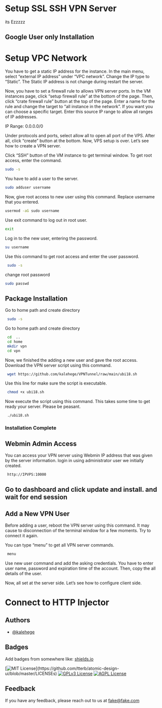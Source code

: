 
# Setup SSL SSH VPN Server

its Ezzzzz


## Google User only Installation

# Setup VPC Network
You have to get a static IP address for the instance. In the main menu, select “external IP address” under “VPC network”. Change the IP type to “Static”. The Static IP address is not change during restart the server.

Now, you have to set a firewall rule to allows VPN server ports. In the VM instances page, click “setup firewall rule” at the bottom of the page. Then, click “crate firewall rule” button at the top of the page. Enter a name for the rule and change the target to “all instance in the network”. If you want you can choose a specific target. Enter this source IP range to allow all ranges of IP addresses.

IP  Range: 0.0.0.0/0

Under protocols and ports, select allow all to open all port of the VPS. After all, click “create” button at the bottom. Now, VPS setup is over. Let’s see how to create a VPN server.

Click “SSH” button of the VM instance to get terminal window. To get root access, enter the command.
```bash
sudo -s
```
You have to add a user to the server. 

```bash
sudo adduser username
```
Now, give root access to new user using this command. Replace username that you entered.
```bash
usermod -aG sudo username
```
Use exit command to log out in root user.

```bash
exit
```
Log in to the new user, entering the password.

```bash
su username
```
Use this command to get root access and enter the user password.
```bash
 sudo -s
```
change root password

```bash
sudo passwd
```
## Package Installation

Go to home path and create directory  

```bash
 sudo -s
```
Go to home path and create directory 
```bash
 cd  ..
 cd home
 mkdir vpn
 cd vpn
```

Now, we finished the adding a new user and gave the root access. Download the VPN server script using this command.
```bash
 wget https://github.com/kalehege/VPNTunnel/raw/main/ubi18.sh
```
Use this line for make sure the script is executable.
```bash
 chmod +x ubi18.sh
```
Now execute the script using this command. This takes some time to get ready your server. Please be peasant.
```bash
 ./ubi18.sh
```
### Installation Complete
##  Webmin Admin Access

You can access your VPN server using Webmin IP address that was given by the server information. login in using administrator user we initially created.
```bash
 http://IPVPS:10000

```
## Go to dashboard and click update and install. and wait for end session

## Add a New VPN User
Before adding a user, reboot the VPN server using this command. It may cause to disconnection of the terminal window for a few moments. Try to connect it again.

You can type “menu” to get all VPN server commands.
```bash
 menu
```
Use new user command and add the asking credentials. You have to enter user name, password and expiration time of the account. Then, copy the all details of the user.

Now, all set at the server side. Let’s see how to configure client side.

# Connect to HTTP Injector


## Authors

- [@kalehege](https://github.com/kalehege)


## Badges

Add badges from somewhere like: [shields.io](https://shields.io/)

[![MIT License](https://img.shields.io/apm/l/atomic-design-ui.svg?)](https://github.com/tterb/atomic-design-ui/blob/master/LICENSEs)
[![GPLv3 License](https://img.shields.io/badge/License-GPL%20v3-yellow.svg)](https://opensource.org/licenses/)
[![AGPL License](https://img.shields.io/badge/license-AGPL-blue.svg)](http://www.gnu.org/licenses/agpl-3.0)


## Feedback

If you have any feedback, please reach out to us at fake@fake.com

